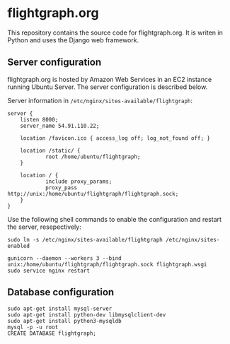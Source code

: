 # flightgraph.org

This repository contains the source code for flightgraph.org. It is writen in 
Python and uses the Django web framework.

## Server configuration

flightgraph.org is hosted by Amazon Web Services in an EC2 instance running 
Ubuntu Server. The server configuration is described below.

Server information in `/etc/nginx/sites-available/flightgraph`:

```nginx
server {
    listen 8000;
    server_name 54.91.110.22;

    location /favicon.ico { access_log off; log_not_found off; }

    location /static/ {
            root /home/ubuntu/flightgraph;
    }

    location / {
            include proxy_params;
            proxy_pass http://unix:/home/ubuntu/flightgraph/flightgraph.sock;
    }
}
```

Use the following shell commands to enable the configuration and restart the server, resepectively:

```shell
sudo ln -s /etc/nginx/sites-available/flightgraph /etc/nginx/sites-enabled
```

```shell
gunicorn --daemon --workers 3 --bind unix:/home/ubuntu/flightgraph/flightgraph.sock flightgraph.wsgi
sudo service nginx restart
```

## Database configuration

```shell
sudo apt-get install mysql-server
sudo apt-get install python-dev libmysqlclient-dev
sudo apt-get install python3-mysqldb
mysql -p -u root
CREATE DATABASE flightgraph;
```


